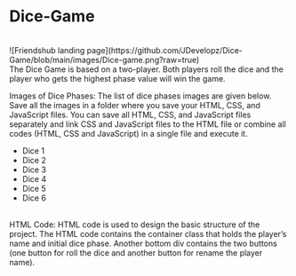 # Dice-Game
<br>
![Friendshub landing page](https://github.com/JDevelopz/Dice-Game/blob/main/images/Dice-game.png?raw=true)
<br>
The Dice Game is based on a two-player. Both players roll the dice and the player who gets the highest phase value will win the game.

Images of Dice Phases: The list of dice phases images are given below. Save all the images in a folder where you save your HTML, CSS, and JavaScript files. You can save all HTML, CSS, and JavaScript files separately and link CSS and JavaScript files to the HTML file or combine all codes (HTML, CSS and JavaScript) in a single file and execute it.
<ul>
<li>Dice 1</li>
<li>Dice 2</li>
<li>Dice 3</li>
<li>Dice 4</li>
<li>Dice 5</li>
<li>Dice 6</li>
</ul>
<br>
HTML Code: HTML code is used to design the basic structure of the project. The HTML code contains the container class that holds the player’s name and initial dice phase. Another bottom div contains the two buttons (one button for roll the dice and another button for rename the player name).
